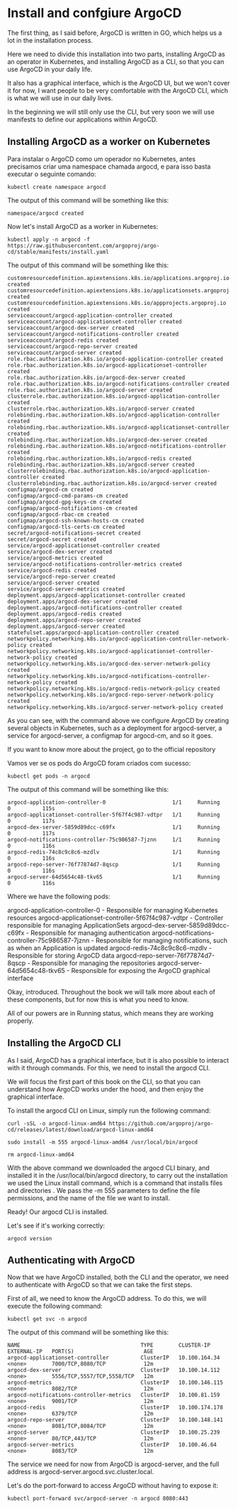 # Install and confgiure ArgoCD

The first thing, as I said before, ArgoCD is written in GO, which helps us a lot in the installation process.

Here we need to divide this installation into two parts, installing ArgoCD as an operator in Kubernetes, and installing ArgoCD as a CLI, so that you can use ArgoCD in your daily life.

It also has a graphical interface, which is the ArgoCD UI, but we won't cover it for now, I want people to be very comfortable with the ArgoCD CLI, which is what we will use in our daily lives.

In the beginning we will still only use the CLI, but very soon we will use manifests to define our applications within ArgoCD.

## Installing ArgoCD as a worker on Kubernetes

Para instalar o ArgoCD como um operador no Kubernetes, antes precisamos criar uma namespace chamada argocd, e para isso basta executar o seguinte comando:

```kubectl create namespace argocd```

The output of this command will be something like this:

```namespace/argocd created```

Now let's install ArgoCD as a worker in Kubernetes:

```kubectl apply -n argocd -f https://raw.githubusercontent.com/argoproj/argo-cd/stable/manifests/install.yaml```


The output of this command will be something like this:

```namespace/argocd created
customresourcedefinition.apiextensions.k8s.io/applications.argoproj.io created
customresourcedefinition.apiextensions.k8s.io/applicationsets.argoproj.io created
customresourcedefinition.apiextensions.k8s.io/appprojects.argoproj.io created
serviceaccount/argocd-application-controller created
serviceaccount/argocd-applicationset-controller created
serviceaccount/argocd-dex-server created
serviceaccount/argocd-notifications-controller created
serviceaccount/argocd-redis created
serviceaccount/argocd-repo-server created
serviceaccount/argocd-server created
role.rbac.authorization.k8s.io/argocd-application-controller created
role.rbac.authorization.k8s.io/argocd-applicationset-controller created
role.rbac.authorization.k8s.io/argocd-dex-server created
role.rbac.authorization.k8s.io/argocd-notifications-controller created
role.rbac.authorization.k8s.io/argocd-server created
clusterrole.rbac.authorization.k8s.io/argocd-application-controller created
clusterrole.rbac.authorization.k8s.io/argocd-server created
rolebinding.rbac.authorization.k8s.io/argocd-application-controller created
rolebinding.rbac.authorization.k8s.io/argocd-applicationset-controller created
rolebinding.rbac.authorization.k8s.io/argocd-dex-server created
rolebinding.rbac.authorization.k8s.io/argocd-notifications-controller created
rolebinding.rbac.authorization.k8s.io/argocd-redis created
rolebinding.rbac.authorization.k8s.io/argocd-server created
clusterrolebinding.rbac.authorization.k8s.io/argocd-application-controller created
clusterrolebinding.rbac.authorization.k8s.io/argocd-server created
configmap/argocd-cm created
configmap/argocd-cmd-params-cm created
configmap/argocd-gpg-keys-cm created
configmap/argocd-notifications-cm created
configmap/argocd-rbac-cm created
configmap/argocd-ssh-known-hosts-cm created
configmap/argocd-tls-certs-cm created
secret/argocd-notifications-secret created
secret/argocd-secret created
service/argocd-applicationset-controller created
service/argocd-dex-server created
service/argocd-metrics created
service/argocd-notifications-controller-metrics created
service/argocd-redis created
service/argocd-repo-server created
service/argocd-server created
service/argocd-server-metrics created
deployment.apps/argocd-applicationset-controller created
deployment.apps/argocd-dex-server created
deployment.apps/argocd-notifications-controller created
deployment.apps/argocd-redis created
deployment.apps/argocd-repo-server created
deployment.apps/argocd-server created
statefulset.apps/argocd-application-controller created
networkpolicy.networking.k8s.io/argocd-application-controller-network-policy created
networkpolicy.networking.k8s.io/argocd-applicationset-controller-network-policy created
networkpolicy.networking.k8s.io/argocd-dex-server-network-policy created
networkpolicy.networking.k8s.io/argocd-notifications-controller-network-policy created
networkpolicy.networking.k8s.io/argocd-redis-network-policy created
networkpolicy.networking.k8s.io/argocd-repo-server-network-policy created
networkpolicy.networking.k8s.io/argocd-server-network-policy created 
```


As you can see, with the command above we configure ArgoCD by creating several objects in Kubernetes, such as a deployment for argocd-server, a service for argocd-server, a configmap for argocd-cm, and so it goes.

If you want to know more about the project, go to the official repository


Vamos ver se os pods do ArgoCD foram criados com sucesso:

```kubectl get pods -n argocd```

The output of this command will be something like this:

```NAME                                                READY   STATUS    RESTARTS   AGE
argocd-application-controller-0                     1/1     Running   0          115s
argocd-applicationset-controller-5f67f4c987-vdtpr   1/1     Running   0          117s
argocd-dex-server-5859d89dcc-c69fx                  1/1     Running   0          117s
argocd-notifications-controller-75c986587-7jznn     1/1     Running   0          116s
argocd-redis-74c8c9c8c6-mzdlv                       1/1     Running   0          116s
argocd-repo-server-76f77874d7-8qscp                 1/1     Running   0          116s
argocd-server-64d5654c48-tkv65                      1/1     Running   0          116s
```


Where we have the following pods:

argocd-application-controller-0 - Responsible for managing Kubernetes resources
argocd-applicationset-controller-5f67f4c987-vdtpr - Controller responsible for managing ApplicationSets
argocd-dex-server-5859d89dcc-c69fx - Responsible for managing authentication
argocd-notifications-controller-75c986587-7jznn - Responsible for managing notifications, such as when an Application is updated
argocd-redis-74c8c9c8c6-mzdlv - Responsible for storing ArgoCD data
argocd-repo-server-76f77874d7-8qscp - Responsible for managing the repositories
argocd-server-64d5654c48-tkv65 - Responsible for exposing the ArgoCD graphical interface
 

Okay, introduced. Throughout the book we will talk more about each of these components, but for now this is what you need to know.

All of our powers are in Running status, which means they are working properly.


## Installing the ArgoCD CLI

As I said, ArgoCD has a graphical interface, but it is also possible to interact with it through commands. For this, we need to install the argocd CLI.

We will focus the first part of this book on the CLI, so that you can understand how ArgoCD works under the hood, and then enjoy the graphical interface.

To install the argocd CLI on Linux, simply run the following command:

```
curl -sSL -o argocd-linux-amd64 https://github.com/argoproj/argo-cd/releases/latest/download/argocd-linux-amd64

sudo install -m 555 argocd-linux-amd64 /usr/local/bin/argocd

rm argocd-linux-amd64
```


With the above command we downloaded the argocd CLI binary, and installed it in the /usr/local/bin/argocd directory, to carry out the installation we used the Linux install command, which is a command that installs files and directories . We pass the -m 555 parameters to define the file permissions, and the name of the file we want to install.

Ready! Our argocd CLI is installed.

Let's see if it's working correctly:

```argocd version```


## Authenticating with ArgoCD

Now that we have ArgoCD installed, both the CLI and the operator, we need to authenticate with ArgoCD so that we can take the first steps.

First of all, we need to know the ArgoCD address. To do this, we will execute the following command:

```kubectl get svc -n argocd```


The output of this command will be something like this:

```
NAME                                      TYPE        CLUSTER-IP       EXTERNAL-IP   PORT(S)                      AGE
argocd-applicationset-controller          ClusterIP   10.100.164.34    <none>        7000/TCP,8080/TCP            12m
argocd-dex-server                         ClusterIP   10.100.14.112    <none>        5556/TCP,5557/TCP,5558/TCP   12m
argocd-metrics                            ClusterIP   10.100.146.115   <none>        8082/TCP                     12m
argocd-notifications-controller-metrics   ClusterIP   10.100.81.159    <none>        9001/TCP                     12m
argocd-redis                              ClusterIP   10.100.174.178   <none>        6379/TCP                     12m
argocd-repo-server                        ClusterIP   10.100.148.141   <none>        8081/TCP,8084/TCP            12m
argocd-server                             ClusterIP   10.100.25.239    <none>        80/TCP,443/TCP               12m
argocd-server-metrics                     ClusterIP   10.100.46.64     <none>        8083/TCP                     12m
```


The service we need for now from ArgoCD is argocd-server, and the full address is argocd-server.argocd.svc.cluster.local.

Let's do the port-forward to access ArgoCD without having to expose it:

```
kubectl port-forward svc/argocd-server -n argocd 8080:443
```